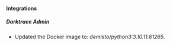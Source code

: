 #### Integrations
##### Darktrace Admin
- Updated the Docker image to: *demisto/python3:3.10.11.61265*.
